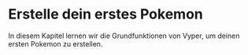 <!-- Add translation for the following page: https://learn.vyperlang.org/#/1/introduction
Do NOT change the code below. The below code runs the code editor -->

# Erstelle dein erstes Pokemon

In diesem Kapitel lernen wir die Grundfunktionen von Vyper, um deinen ersten Pokemon zu erstellen.
